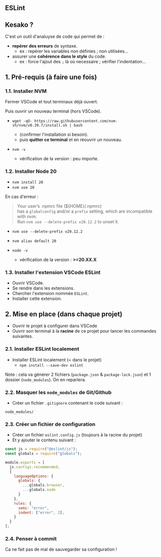 ## ESLint

## Kesako ?

C'est un outil d'analuyse de code qui permet de : 
- **repérer des erreurs** de syntaxe.
  - ex : repérer les variables non définies ; non utilisées...
- assurer une **cohérence dans le style** du code.
  - ex : force l'ajout des `;` là où necessaire ; vérifier l'indentation...

## 1. Pré-requis (à faire une fois)

### 1.1. Installer NVM

Fermer VSCode et tout terminaux déjà ouvert.

Puis ouvrir un nouveau terminal (hors VSCode).

- `wget -qO- https://raw.githubusercontent.com/nvm-sh/nvm/v0.39.7/install.sh | bash`
  - (confirmer l'installation si besoin).
  - puis **quitter ce terminal** et en réouvrir un nouveau.

- `nvm -v` 
  - vérification de la version : peu importe.

### 1.2. Installer Node 20

- `nvm install 20`
- `nvm use 20`

En cas d'erreur :

> Your user’s .npmrc file (${HOME}/.npmrc)  
> has a `globalconfig` and/or a `prefix` setting, which are incompatible with nvm.  
> Run `nvm use --delete-prefix v20.12.2` to unset it.  

- `nvm use --delete-prefix v20.12.2`
- `nvm alias default 20`

- `node -v`
  - vérification de la version : **>=20.XX.X**

### 1.3. Installer l'extension VSCode ESLint

- Ouvrir VSCode.
- Se rendre dans les extensions.
- Chercher l'extension nommée `ESLint`.
- Installer cette extension.


## 2. Mise en place (dans chaque projet)

- Ouvrir le projet à configurer dans VSCode
- Ouvrir son terminal à la **racine** de ce projet pour lancer les commandes suivantes.

### 2.1. Installer ESLint localement

- Installer ESLint localement (= dans le projet)
  - `npm install --save-dev eslint` 

Note : cela va générer 2 fichiers (`package.json` & `package-lock.json`) et 1 dossier (`node_modules`). On en reparlera.

### 2.2. Masquer les `node_modules` de Git/Github

- Créer un fichier `.gitignore` contenant le code suivant  :

```
node_modules/
```

### 2.3. Créer un fichier de configuration

- Créer un fichier `eslint.config.js` (toujours à la racine du projet)
- Et y ajouter le contenu suivant : 

```js
const js = require("@eslint/js");
const globals = require("globals");

module.exports = [
  js.configs.recommended,
  {
    languageOptions: {
      globals: {
        ...globals.browser,
        ...globals.node
      }
    },
    rules: {
      semi: "error",
      indent: ["error", 2],
    }
  }
];
```

### 2.4. Penser à commit

Ca ne fait pas de mal de sauvegarder sa configuration !